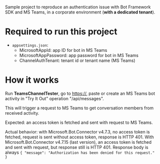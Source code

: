 Sample project to reproduce an authentication issue with Bot Framework SDK and MS Teams, in a corporate environment (**with a dedicated tenant**).

# Required to run this project

- `appsettings.json`: 
  - MicrosoftAppId: app ID for bot in MS Teams
  - MicrosoftAppPassword: app password for bot in MS Teams
  - ChannelAuthTenant: tenant id or tenant name (MS Teams)

# How it works

Run **TeamsChannelTester**, go to [https://](https://localhost:5001/swagger/index.html), paste or create an MS Teams bot activity in "Try It Out" operation "/api/messages". 

This will trigger a request to MS Teams to get conversation members from received activity.

Expected: an access token is fetched and sent with request to MS Teams.

Actual behavior: with Microsoft.Bot.Connector v4.7.3, no access token is fetched, request is sent without access token, response is HTTP 401. With Microsoft.Bot.Connector v4.7.15 (last version), an access token is fetched and sent with request, but response still is HTTP 401. Response body is always `{ "message": "Authorization has been denied for this request." }`

